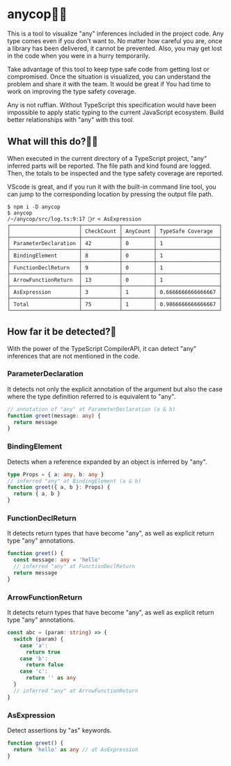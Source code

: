 # anycop👮‍♂️

This is a tool to visualize "any" inferences included in the project code. Any type comes even if you don't want to. No matter how careful you are, once a library has been delivered, it cannot be prevented. Also, you may get lost in the code when you were in a hurry temporarily.

Take advantage of this tool to keep type safe code from getting lost or compromised. Once the situation is visualized, you can understand the problem and share it with the team. It would be great if You had time to work on improving the type safety coverage.

Any is not ruffian. Without TypeScript this specification would have been impossible to apply static typing to the current JavaScript ecosystem. Build better relationships with "any" with this tool.



## What will this do?👮‍♀️
When executed in the current directory of a TypeScript project, "any" inferred parts will be reported. The file path and kind found are logged. Then, the totals to be inspected and the type safety coverage are reported.

VScode is great, and if you run it with the built-in command line tool, you can jump to the corresponding location by pressing the output file path.

```terminal
$ npm i -D anycop
$ anycop
/~/anycop/src/log.ts:9:17 👮‍♂️ < AsExpression
┌──────────────────────┬────────────┬──────────┬────────────────────┐
│                      │ CheckCount │ AnyCount │ TypeSafe Coverage  │
├──────────────────────┼────────────┼──────────┼────────────────────┤
│ ParameterDeclaration │ 42         │ 0        │ 1                  │
├──────────────────────┼────────────┼──────────┼────────────────────┤
│ BindingElement       │ 8          │ 0        │ 1                  │
├──────────────────────┼────────────┼──────────┼────────────────────┤
│ FunctionDeclReturn   │ 9          │ 0        │ 1                  │
├──────────────────────┼────────────┼──────────┼────────────────────┤
│ ArrowFunctionReturn  │ 13         │ 0        │ 1                  │
├──────────────────────┼────────────┼──────────┼────────────────────┤
│ AsExpression         │ 3          │ 1        │ 0.6666666666666667 │
├──────────────────────┼────────────┼──────────┼────────────────────┤
│ Total                │ 75         │ 1        │ 0.9866666666666667 │
└──────────────────────┴────────────┴──────────┴────────────────────┘
```

## How far it be detected?🚨
With the power of the TypeScript CompilerAPI, it can detect "any" inferences that are not mentioned in the code.

### ParameterDeclaration
It detects not only the explicit annotation of the argument but also the case where the type definition referred to is equivalent to "any".

```typescript
// annotation of "any" at ParameterDeclaration (a & b)
function greet(message: any) {
  return message
}
```


### BindingElement
Detects when a reference expanded by an object is inferred by "any".

```typescript
type Props = { a: any, b: any }
// inferred "any" at BindingElement (a & b)
function greet({ a, b }: Props) {
  return { a, b }
}
```


### FunctionDeclReturn
It detects return types that have become "any", as well as explicit return type "any" annotations.

```typescript
function greet() {
  const message: any = 'hello'
  // inferred "any" at FunctionDeclReturn
  return message
}
```


### ArrowFunctionReturn
It detects return types that have become "any", as well as explicit return type "any" annotations.

```typescript
const abc = (param: string) => {
  switch (param) {
    case 'a':
      return true
    case 'b':
      return false
    case 'c':
      return '' as any
  }
  // inferred "any" at ArrowFunctionReturn
}
```


### AsExpression
Detect assertions by "as" keywords.

```typescript
function greet() {
  return 'hello' as any // at AsExpression
}
```

